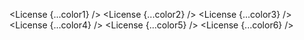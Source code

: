 <script lang="ts">
  import { License } from 'svelte-shields'
  import type { LicensePropsType } from 'svelte-shields';

  const color1: LicensePropsType = {
    licenseType: 'github',
    user: 'shinokada',
    repo: 'svelte-shields',
    color: 'indigo',
  }
  const color2: LicensePropsType = {
    licenseType: 'github',
    user: 'shinokada',
    repo: 'svelte-shields',
    color: '4B0082',
  }
  const color3: LicensePropsType = {
    licenseType: 'github',
    user: 'shinokada',
    repo: 'svelte-shields',
    color: 'rgb(75, 0, 130)',
  }
  const color4: LicensePropsType = {
    licenseType: 'github',
    user: 'shinokada',
    repo: 'svelte-shields',
    color: 'rgba(75, 0, 130, 1)',
  }
  const color5: LicensePropsType = {
    licenseType: 'github',
    user: 'shinokada',
    repo: 'svelte-shields',
    color: 'hsl(275, 100%, 25%)',
  }
  const color6: LicensePropsType = {
    licenseType: 'github',
    user: 'shinokada',
    repo: 'svelte-shields',
    color: 'hsla(275, 100%, 25%, 1)',
  }
</script>

<License {...color1} />
<License {...color2} />
<License {...color3} />
<License {...color4} />
<License {...color5} />
<License {...color6} />
